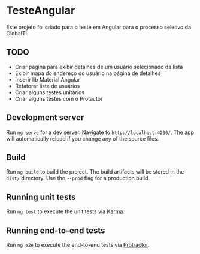 # TesteAngular

Este projeto foi criado para o teste em Angular para o processo seletivo da GlobalTI.

## TODO

- Criar pagina para exibir detalhes de um usuário selecionado da lista
- Exibir mapa do endereço do usuário na página de detalhes
- Inserir lib Material Angular
- Refatorar lista de usuários
- Criar alguns testes unitários
- Criar alguns testes com o Protactor

## Development server

Run `ng serve` for a dev server. Navigate to `http://localhost:4200/`. The app will automatically reload if you change any of the source files.

## Build

Run `ng build` to build the project. The build artifacts will be stored in the `dist/` directory. Use the `--prod` flag for a production build.

## Running unit tests

Run `ng test` to execute the unit tests via [Karma](https://karma-runner.github.io).

## Running end-to-end tests

Run `ng e2e` to execute the end-to-end tests via [Protractor](http://www.protractortest.org/).

